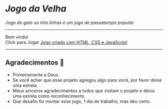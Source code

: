# *Jogo da Velha*
 *Jogo do galo ou três linhas é um jogo de passatempo popular.*

***
Bem vindo! </br> Click para Jogar
<a href="https://erikafrochati.github.io/Jogo-da-Velha/Jogo/index.html" target="_blank" rel="noopener noreferrer">Jogo criado com HTML, CSS e JavaScript</a>
****
## Agradecimentos :clap:

* Primeiramente a Deus.
* Se você achar que esse projeto agregou algo para você, por favor deixe uma estrela.
* Meus sinceros agradecimentos a todos que visitam o projeto e deixa uma estrela como reconhecimento.
* Que desafio foi montar esse jogo, 1 dia de trabalho, mas deu certo.
